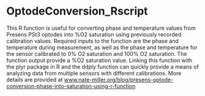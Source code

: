 OptodeConversion_Rscript
========================

This R function is useful for converting phase and temperature values from Presens PSt3 optodes into %O2 saturation using previously recorded calibration values. Required inputs to the function are the phase and temperature during measurement, as well as the phase and temperature for the sensor calibrated to 0% O2 saturation and 100% O2 saturation. The function output provide a %O2 saturation value. Linking this function with the plyr package in R and the ddply function can quickly provide a means of analyzing data from multiple sensors with different calibrations. More details are provided at www.nate-miller.org/blog/presens-optode-conversion-phase-into-saturation-using-r-function
